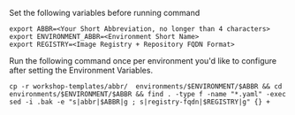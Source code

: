 Set the following variables before running command

``` console
export ABBR=<Your Short Abbreviation, no longer than 4 characters>
export ENVIRONMENT_ABBR=<Environment Short Name>
export REGISTRY=<Image Registry + Repository FQDN Format>
```

Run the following command once per environment you'd like to configure after setting the Environment Variables.

``` console
cp -r workshop-templates/abbr/  environments/$ENVIRONMENT/$ABBR && cd environments/$ENVIRONMENT/$ABBR && find . -type f -name "*.yaml" -exec sed -i .bak -e "s|abbr|$ABBR|g ; s|registry-fqdn|$REGISTRY|g" {} +
```
